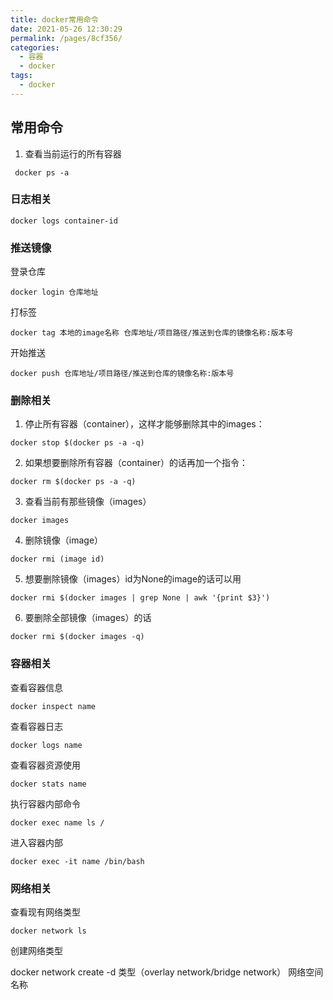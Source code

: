 ```yaml
---
title: docker常用命令
date: 2021-05-26 12:30:29
permalink: /pages/8cf356/
categories:
  - 容器
  - docker
tags:
  - docker
---
```


## 常用命令

1. 查看当前运行的所有容器

```shell
 docker ps -a
```

### 日志相关

```shell
docker logs container-id
```



### 推送镜像

登录仓库

```shell
docker login 仓库地址
```

打标签

```shell
docker tag 本地的image名称 仓库地址/项目路径/推送到仓库的镜像名称:版本号
```

开始推送

```shell
docker push 仓库地址/项目路径/推送到仓库的镜像名称:版本号
```

### 删除相关

1. 停止所有容器（container），这样才能够删除其中的images：

```shell
docker stop $(docker ps -a -q)
```

2. 如果想要删除所有容器（container）的话再加一个指令：

```shell
docker rm $(docker ps -a -q)
```

 3. 查看当前有那些镜像（images）

```shell
docker images
```

4. 删除镜像（image）

```shell
docker rmi (image id)
```

5. 想要删除镜像（images）id为None的image的话可以用

```shell
docker rmi $(docker images | grep None | awk '{print $3}')
```

6. 要删除全部镜像（images）的话

```shell
docker rmi $(docker images -q)
```

### 容器相关

查看容器信息

```shell
docker inspect name
```

查看容器日志

```shell
docker logs name
```

查看容器资源使用

```shell
docker stats name
```

执行容器内部命令 

```shell
docker exec name ls /
```

进入容器内部

```shell
docker exec -it name /bin/bash
```

### 网络相关

查看现有网络类型

```shell
docker network ls
```

创建网络类型

docker network create -d 类型（overlay network/bridge network） 网络空间名称
